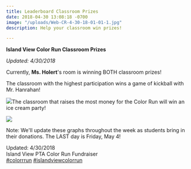```yaml
---
title: Leaderboard Classroom Prizes
date: 2018-04-30 13:08:18 -0700
image: "/uploads/Web-CR-4-30-18-01-01-1.jpg"
description: Help your classroom win prizes!

---
```

**Island View Color Run Classroom Prizes**

_Updated: 4/30/2018_

Currently, **Ms. Holert**'s room is winning BOTH classroom prizes! 

The classroom with the highest participation wins a game of kickball with Mr. Hanrahan! 

![](/uploads/Web-CR-4-30-18-participation-01.jpg)The classroom that raises the most money for the Color Run will win an ice cream party!

![](/uploads/Web-CR-4-30-18-Donations-01.jpg)

Note: We'll update these graphs throughout the week as students bring in their donations. The LAST day is Friday, May 4!

Updated: 4/30/2018  
Island View PTA Color Run Fundraiser  
[#colorrrun](https://www.facebook.com/hashtag/colorrrun?source=feed_text) [#islandviewcolorrun](https://www.facebook.com/hashtag/islandviewcolorrun?source=feed_text)